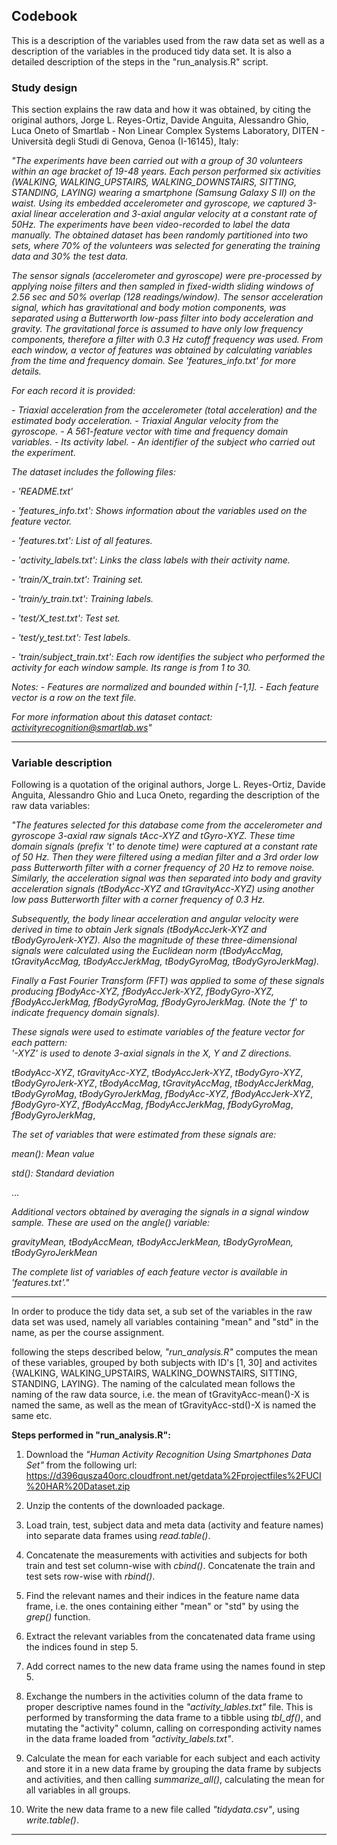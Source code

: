 ## Codebook

This is a description of the variables used from the raw data set as well as a description of the variables in the produced tidy data set. It is also a detailed description of the steps in the "run_analysis.R" script.

### Study design
This section explains the raw data and how it was obtained, by citing the original authors, Jorge L. Reyes-Ortiz, Davide Anguita, Alessandro Ghio, Luca Oneto of Smartlab - Non Linear Complex Systems Laboratory, DITEN - Università degli Studi di Genova, Genoa (I-16145), Italy:

*"The experiments have been carried out with a group of 30 volunteers within an age bracket of 19-48 years. Each person performed six activities (WALKING, WALKING_UPSTAIRS, WALKING_DOWNSTAIRS, SITTING, STANDING, LAYING) wearing a smartphone (Samsung Galaxy S II) on the waist. Using its embedded accelerometer and gyroscope, we captured 3-axial linear acceleration and 3-axial angular velocity at a constant rate of 50Hz. The experiments have been video-recorded to label the data manually. The obtained dataset has been randomly partitioned into two sets, where 70% of the volunteers was selected for generating the training data and 30% the test data.* 

*The sensor signals (accelerometer and gyroscope) were pre-processed by applying noise filters and then sampled in fixed-width sliding windows of 2.56 sec and 50% overlap (128 readings/window). The sensor acceleration signal, which has gravitational and body motion components, was separated using a Butterworth low-pass filter into body acceleration and gravity. The gravitational force is assumed to have only low frequency components, therefore a filter with 0.3 Hz cutoff frequency was used. From each window, a vector of features was obtained by calculating variables from the time and frequency domain. See 'features_info.txt' for more details.* 

*For each record it is provided:*

*- Triaxial acceleration from the accelerometer (total acceleration) and the estimated body acceleration.*
*- Triaxial Angular velocity from the gyroscope.* 
*- A 561-feature vector with time and frequency domain variables.* 
*- Its activity label.* 
*- An identifier of the subject who carried out the experiment.*

*The dataset includes the following files:*

*- 'README.txt'*

*- 'features_info.txt': Shows information about the variables used on the feature vector.*

*- 'features.txt': List of all features.*

*- 'activity_labels.txt': Links the class labels with their activity name.*

*- 'train/X_train.txt': Training set.*

*- 'train/y_train.txt': Training labels.*

*- 'test/X_test.txt': Test set.*

*- 'test/y_test.txt': Test labels.*

*- 'train/subject_train.txt': Each row identifies the subject who performed the activity for each window sample. Its range is from 1 to 30.* 

*Notes:* 
*- Features are normalized and bounded within [-1,1].*
*- Each feature vector is a row on the text file.*

*For more information about this dataset contact: activityrecognition@smartlab.ws"*

---

### Variable description

Following is a quotation of the original authors, Jorge L. Reyes-Ortiz, Davide Anguita, Alessandro Ghio and Luca Oneto, regarding the description of the raw data variables:

*"The features selected for this database come from the accelerometer and gyroscope 3-axial raw signals tAcc-XYZ and tGyro-XYZ. These time domain signals (prefix 't' to denote time) were captured at a constant rate of 50 Hz. Then they were filtered using a median filter and a 3rd order low pass Butterworth filter with a corner frequency of 20 Hz to remove noise. Similarly, the acceleration signal was then separated into body and gravity acceleration signals (tBodyAcc-XYZ and tGravityAcc-XYZ) using another low pass Butterworth filter with a corner frequency of 0.3 Hz.* 

*Subsequently, the body linear acceleration and angular velocity were derived in time to obtain Jerk signals (tBodyAccJerk-XYZ and tBodyGyroJerk-XYZ). Also the magnitude of these three-dimensional signals were calculated using the Euclidean norm (tBodyAccMag, tGravityAccMag, tBodyAccJerkMag, tBodyGyroMag, tBodyGyroJerkMag).* 

*Finally a Fast Fourier Transform (FFT) was applied to some of these signals producing fBodyAcc-XYZ, fBodyAccJerk-XYZ, fBodyGyro-XYZ, fBodyAccJerkMag, fBodyGyroMag, fBodyGyroJerkMag. (Note the 'f' to indicate frequency domain signals).* 

*These signals were used to estimate variables of the feature vector for each pattern:  
'-XYZ' is used to denote 3-axial signals in the X, Y and Z directions.*

*tBodyAcc-XYZ*,
*tGravityAcc-XYZ*,
*tBodyAccJerk-XYZ*,
*tBodyGyro-XYZ*,
*tBodyGyroJerk-XYZ*,
*tBodyAccMag*,
*tGravityAccMag*,
*tBodyAccJerkMag*,
*tBodyGyroMag*,
*tBodyGyroJerkMag*,
*fBodyAcc-XYZ*,
*fBodyAccJerk-XYZ*,
*fBodyGyro-XYZ*,
*fBodyAccMag*,
*fBodyAccJerkMag*,
*fBodyGyroMag*,
*fBodyGyroJerkMag*,


*The set of variables that were estimated from these signals are:*

*mean(): Mean value*

*std(): Standard deviation*

...

*Additional vectors obtained by averaging the signals in a signal window sample. These are used on the angle() variable:*

*gravityMean,
tBodyAccMean,
tBodyAccJerkMean,
tBodyGyroMean,
tBodyGyroJerkMean*

*The complete list of variables of each feature vector is available in 'features.txt'."*

---

In order to produce the tidy data set, a sub set of the variables in the raw data set was used, namely all variables containing "mean" and "std" in the name, as per the course assignment.

following the steps described below, *"run_analysis.R"* computes the mean of these variables, grouped by both subjects with ID's [1, 30] and activites {WALKING, WALKING_UPSTAIRS, WALKING_DOWNSTAIRS, SITTING, STANDING, LAYING}. The naming of the calculated mean follows the naming of the raw data source, i.e. the mean of tGravityAcc-mean()-X is named the same, as well as the mean of tGravityAcc-std()-X is named the same etc.

**Steps performed in "run_analysis.R":**

1. Download the *"Human Activity Recognition Using Smartphones Data Set"* from the following url: https://d396qusza40orc.cloudfront.net/getdata%2Fprojectfiles%2FUCI%20HAR%20Dataset.zip

2. Unzip the contents of the downloaded package.

3. Load train, test, subject data and meta data (activity and feature names) into separate data frames using *read.table()*.

4. Concatenate the measurements with activities and subjects for both train and test set column-wise with *cbind()*. Concatenate the train and test sets row-wise with *rbind()*.

5. Find the relevant names and their indices in the feature name data frame, i.e. the ones containing either "mean" or "std" by using the *grep()* function. 

6. Extract the relevant variables from the concatenated data frame using the indices found in step 5.

7. Add correct names to the new data frame using the names found in step 5.

8. Exchange the numbers in the activities column of the data frame to proper descriptive names found in the *"activity_lables.txt"* file. This is performed by transforming the data frame to a tibble using *tbl_df()*, and mutating the "activity" column, calling on corresponding activity names in the data frame loaded from *"activity_labels.txt"*.

9. Calculate the mean for each variable for each subject and each activity and store it in a new data frame by grouping the data frame by subjects and activities, and then calling *summarize_all()*, calculating the mean for all variables in all groups.

10. Write the new data frame to a new file called *"tidydata.csv"*, using *write.table()*.

---
